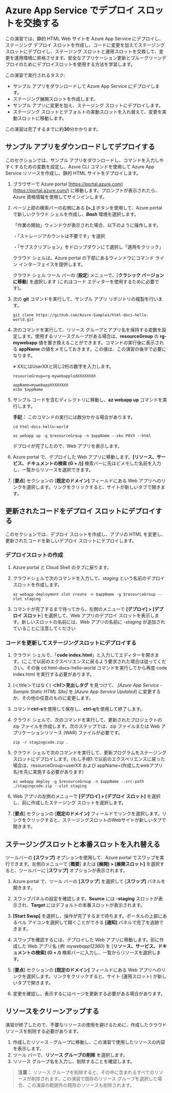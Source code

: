 # Azure App Service でデプロイ スロットを交換する



この演習では、静的 HTML Web サイトを Azure App Service にデプロイし、ステージング デプロイ スロットを作成し、コードに変更を加えてステージング スロットにデプロイし、ステージング スロットと運用スロットを交換して、変更を運用環境に昇格させます。安全なアプリケーション更新とブルーグリーンデプロイのためにデプロイスロットを使用する方法を学習します。

この演習で実行されるタスク:

- サンプル アプリをダウンロードして Azure App Service にデプロイします。
- ステージング展開スロットを作成します。
- サンプル アプリに変更を加え、ステージング スロットにデプロイします。
- ステージング スロットとデフォルトの実動スロットを入れ替えて、変更を実動スロットに移動します。

この演習は完了するまでに約**30**分かかります。



## サンプル アプリをダウンロードしてデプロイする



このセクションでは、サンプル アプリをダウンロードし、コマンドを入力しやすくするための変数を設定し、Azure CLI コマンドを使用して Azure App Service リソースを作成し、静的 HTML サイトをデプロイします。

1. ブラウザーで Azure portal [https://portal.azure.com](https://portal.azure.com/) に移動します。プロンプトが表示されたら、Azure 資格情報を使用してサインインします。

2. ページ上部の検索バーの右側にある **[>_]** ボタンを使用して、Azure portal で新しいクラウド シェルを作成し、***Bash*** 環境を選択します。

   「作業の開始」ウィンドウが表示された場合、以下のように操作します。

   ・「ストレージアカウントは不要です」を選択

   ・「サブスクリプション」をドロップダウンにて選択し「適用をクリック」

   クラウド シェルは、Azure portal の下部にあるウィンドウにコマンド ライン インターフェイスを提供します。

   クラウド シェル ツール バーの [**設定**] メニューで、[**クラシック バージョンに移動**] を選択します (これはコード エディターを使用するために必要です)。

3. 次の **git** コマンドを実行して、サンプル アプリ リポジトリの複製を行います。

   ```
   git clone https://github.com/Azure-Samples/html-docs-hello-world.git
   ```

   

4. 次のコマンドを実行して、リソース グループとアプリ名を保持する変数を設定します。使用するリソースグループがある場合は、**resourceGroup** の **rg-mywebapp** 値を置き換えることができます。コマンドの実行後に表示される **appName** の値をメモしておきます。この値は、この演習の後半で必要になります。

   ※ XXにはUserXXと同じ2桁の数字を入力します。

   ```
   resourceGroup=rg-mywebapplodXXXXXXXX
   
   appName=mywebappXXXXXXXX
   echo $appName
   
   ```

   

5. サンプル コードを含むディレクトリに移動し、**az webapp up** コマンドを実行します。

   **手記：** このコマンドの実行には数分かかる場合があります。

   ```
   cd html-docs-hello-world
   
   az webapp up -g $resourceGroup -n $appName --sku P0V3 --html
   ```
   
   
   
   デプロイが完了したので、Web アプリを表示します。
   
6. Azure portal で、デプロイした Web アプリに移動します。**[リソース、サービス、ドキュメントの検索 (G + /)]** 検索バーに先ほどメモした名前を入力し、一覧からリソースを選択できます。

7. [**要点**] セクションの [**既定のドメイン]** フィールドにある Web アプリへのリンクを選択します。リンクをクリックすると、サイトが新しいタブで開きます。



## 更新されたコードをデプロイ スロットにデプロイする



このセクションでは、デプロイ スロットを作成し、アプリの HTML を変更し、更新されたコードを新しいデプロイ スロットにデプロイします。

### デプロイスロットの作成

1. Azure portal と Cloud Shell のタブに戻ります。

2. クラウドシェルで次のコマンドを入力して、*staging* という名前のデプロイスロットを作成します。

   ```
   az webapp deployment slot create -n $appName -g $resourceGroup --slot staging
   ```

   

3. コマンドが完了するまで待ってから、左側のメニューで **[デプロイ] > [デプロイ スロット**] を選択して、Web アプリのデプロイ スロットを表示します。新しいスロットの名前には、Web アプリの名前に *-staging* が追加されていることに注意してください



### コードを更新してステージングスロットにデプロイする



1. クラウド シェルで、「**code index.html**」と入力してエディターを開きます。(ここで以前のエクスペリエンスに戻るよう要求された場合は従ってください。その後  cd html-docs-hello-world コマンドを実行してから再度 code index.html を実行する必要があります。

2. (＜title＞ではなく) **＜h1＞見出しタグ** を見つけて、 *[Azure App Service - Sample Static HTML Site]* を *[Azure App Service Updated*] に変更するか、その他の任意のものに変更します。

3. コマンド**ctrl-s**を使用して保存し、**ctrl-q**を使用して終了します。

4. クラウド シェルで、次のコマンドを実行して、更新されたプロジェクトの zip ファイルを作成します。次のステップでは、zip ファイルまたは Web アプリケーションリソース (WAR) ファイルが必要です。

   ```
   zip -r stagingcode.zip .
   ```

   

5. クラウド シェルで次のコマンドを実行して、更新プログラムをステージング スロットにデプロイします。(もし手順1.で以前のエクスペリエンスに戻った場合は、resourceGroup=userXX および appName=(作成したwebアプリ名)を先に実施する必要があります)

   ```
   az webapp deploy -g $resourceGroup -n $appName --src-path ./stagingcode.zip --slot staging
   ```

   

6. Web アプリの左側のメニューで **[デプロイ] > [デプロイ スロット]** を選択し、前に作成したステージング スロットを選択します。

7. [**要点**] セクションの [**既定のドメイン]** フィールドでリンクを選択します。リンクをクリックすると、ステージングスロットのWebサイトが新しいタブで開きます。

## ステージングスロットと本番スロットを入れ替える



ツールバーの **[スワップ]** オプションを使用して、Azure portal でスワップを実行できます。左側のメニューで [**概要**] または **[展開] > [展開スロット]** を選択すると、ツールバーに [**スワップ]** オプションが表示されます。

1. Azure portal で、ツール バーの **[スワップ**] を選択して [**スワップ]** パネルを開きます。

2. スワップパネルの設定を確認します。**Source** には **-staging** スロットが表示され、**Target** にはデフォルトの本番スロットが表示されます。

3. **[Start Swap]** を選択し、操作が完了するまで待ちます。ポータルの上部にあるベル アイコンを選択して開くことができる **[通知]** パネルで完了を追跡できます。

4. スワップを確認するには、デプロイした Web アプリに移動します。前に作成した Web アプリ名 (*例: mywebapp12360*) を [**リソース、サービス、ドキュメントの検索] (G + /)** 検索バーに入力し、一覧からリソースを選択します。

5. [**要点**] セクションの **[既定のドメイン]** フィールドにある Web アプリへのリンクを選択します。リンクをクリックすると、サイト (運用スロット) が新しいタブで開きます。

6. 変更を確認し、表示するにはページを更新する必要がある場合があります。

   


## リソースをクリーンアップする

演習が終了したので、不要なリソースの使用を避けるために、作成したクラウド リソースを削除する必要があります。

1. 作成したリソース・グループに移動し、この演習で使用したリソースの内容を表示します。
2. ツール バーで、**リソース グループの削除** を選択します。
3. リソース グループ名を入力し、削除することを確認します。

> **注意：** リソース グループを削除すると、その中に含まれるすべてのリソースが削除されます。この演習で既存のリソース グループを選択した場合、この演習の範囲外の既存のリソースも削除されます。
